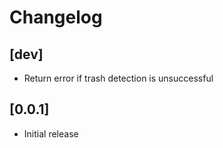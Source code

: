 # Changelog

## [dev]

- Return error if trash detection is unsuccessful


## [0.0.1]

- Initial release
